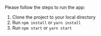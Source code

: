 Please follow the steps to run the app: 

1. Clone the project to your local directory
2. Run `npm install` or `yarn install`
3. Run `npm start` or `yarn start`
